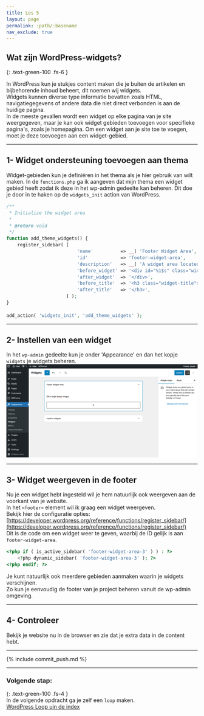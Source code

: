 ```yaml
---
title: Les 5
layout: page 
permalink: :path/:basename 
nav_exclude: true
---
```


## Wat zijn WordPress-widgets?
{: .text-green-100 .fs-6 }

In WordPress kun je stukjes content maken die je buiten de artikelen en bijbehorende inhoud beheert, dit noemen wij widgets.  
Widgets kunnen diverse type informatie bevatten zoals HTML, navigatiegegevens of andere data die niet direct verbonden is aan de huidige pagina.  
In de meeste gevallen wordt een widget op elke pagina van je site weergegeven, maar je kan ook widget gebieden toevoegen voor specifieke pagina's, zoals je homepagina.
Om een widget aan je site toe te voegen, moet je deze toevoegen aan een widget-gebied. 

---
## 1- Widget ondersteuning toevoegen aan thema
Widget-gebieden kun je definiëren in het thema als je hier gebruik van wilt maken.
In de `functions.php` ga ik aangeven dat mijn thema een widget gebied heeft zodat ik deze in het wp-admin gedeelte kan beheren.
Dit doe je door in te haken op de `widgets_init` action van WordPress. 
```php
/**
 * Initialize the widget area
 * 
 * @return void
 */
function add_theme_widgets() {
	register_sidebar( [
		                  'name'          => __( 'Footer Widget Area', 'Text_Domain' ),
		                  'id'            => 'footer-widget-area',
		                  'description'   => __( 'A widget area located in the footer.', 'Text_Domain' ),
		                  'before_widget' => '<div id="%1$s" class="widget-container %2$s">',
		                  'after_widget'  => '</div>',
		                  'before_title'  => '<h3 class="widget-title">',
		                  'after_title'   => '</h3>',
	                  ] );
}

add_action( 'widgets_init', 'add_theme_widgets' );
```

---
## 2- Instellen van een widget
In het `wp-admin` gedeelte kun je onder 'Appearance' en dan het kopje `widgets` je widgets beheren.  
![widgets.png](images%2Fwidgets.png)

---
## 3- Widget weergeven in de footer
Nu je een widget hebt ingesteld wil je hem natuurlijk ook weergeven aan de voorkant van je website.  
In het `<footer>` element wil ik graag een widget weergeven.  
Bekijk hier de configuratie opties: [https://developer.wordpress.org/reference/functions/register_sidebar/](https://developer.wordpress.org/reference/functions/register_sidebar/)  
Dit is de code om een widget weer te geven, waarbij de ID gelijk is aan `footer-widget-area`.  
```php
<?php if ( is_active_sidebar( 'footer-widget-area-3' ) ) : ?>
    <?php dynamic_sidebar( 'footer-widget-area-3' ); ?>
<?php endif; ?>
```
Je kunt natuurlijk ook meerdere gebieden aanmaken waarin je widgets verschijnen.  
Zo kun je eenvoudig de footer van je project beheren vanuit de wp-admin omgeving.


---
## 4- Controleer
Bekijk je website nu in de browser en zie dat je extra data in de content hebt.

---

{% include commit_push.md %}

---
### Volgende stap:
{: .text-green-100 .fs-4 }  
In de volgende opdracht ga je zelf een `loop` maken.  
[WordPress Loop uin de index](index_loop)


